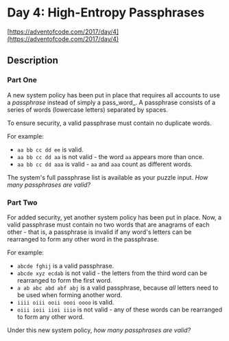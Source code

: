 # Day 4: High-Entropy Passphrases

[https://adventofcode.com/2017/day/4](https://adventofcode.com/2017/day/4)

## Description

### Part One

A new system policy has been put in place that requires all accounts to use a
_passphrase_ instead of simply a pass_word_. A passphrase consists of a series
of words (lowercase letters) separated by spaces.

To ensure security, a valid passphrase must contain no duplicate words.

For example:

- `aa bb cc dd ee` is valid.
- `aa bb cc dd aa` is not valid - the word `aa` appears more than once.
- `aa bb cc dd aaa` is valid - `aa` and `aaa` count as different words.

The system's full passphrase list is available as your puzzle input. _How many
passphrases are valid?_

### Part Two

For added security,
<span title="Because as everyone knows, the number of rules is proportional to the level of security.">yet
another system policy</span> has been put in place. Now, a valid passphrase must
contain no two words that are anagrams of each other - that is, a passphrase is
invalid if any word's letters can be rearranged to form any other word in the
passphrase.

For example:

- `abcde fghij` is a valid passphrase.
- `abcde xyz ecdab` is not valid - the letters from the third word can be
  rearranged to form the first word.
- `a ab abc abd abf abj` is a valid passphrase, because _all_ letters need to be
  used when forming another word.
- `iiii oiii ooii oooi oooo` is valid.
- `oiii ioii iioi iiio` is not valid - any of these words can be rearranged to
  form any other word.

Under this new system policy, _how many passphrases are valid?_
